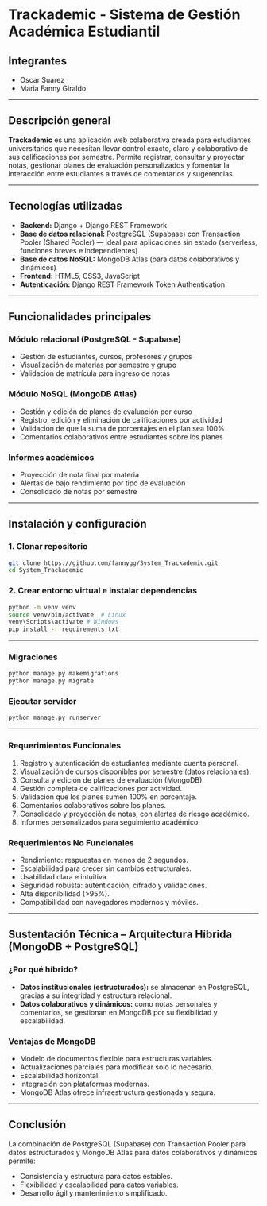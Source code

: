 
# Trackademic - Sistema de Gestión Académica Estudiantil

## Integrantes

* Oscar Suarez
* Maria Fanny Giraldo 

---

## Descripción general

**Trackademic** es una aplicación web colaborativa creada para estudiantes universitarios que necesitan llevar control exacto, claro y colaborativo de sus calificaciones por semestre. Permite registrar, consultar y proyectar notas, gestionar planes de evaluación personalizados y fomentar la interacción entre estudiantes a través de comentarios y sugerencias.

---

## Tecnologías utilizadas

* **Backend:** Django + Django REST Framework
* **Base de datos relacional:** PostgreSQL (Supabase) con Transaction Pooler (Shared Pooler) — ideal para aplicaciones sin estado (serverless, funciones breves e independientes)
* **Base de datos NoSQL:** MongoDB Atlas (para datos colaborativos y dinámicos)
* **Frontend:** HTML5, CSS3, JavaScript
* **Autenticación:** Django REST Framework Token Authentication

---

## Funcionalidades principales

### Módulo relacional (PostgreSQL - Supabase)

* Gestión de estudiantes, cursos, profesores y grupos
* Visualización de materias por semestre y grupo
* Validación de matrícula para ingreso de notas

### Módulo NoSQL (MongoDB Atlas)

* Gestión y edición de planes de evaluación por curso
* Registro, edición y eliminación de calificaciones por actividad
* Validación de que la suma de porcentajes en el plan sea 100%
* Comentarios colaborativos entre estudiantes sobre los planes

### Informes académicos

* Proyección de nota final por materia
* Alertas de bajo rendimiento por tipo de evaluación
* Consolidado de notas por semestre

---

## Instalación y configuración

### 1. Clonar repositorio

```bash
git clone https://github.com/fannygg/System_Trackademic.git
cd System_Trackademic
```

### 2. Crear entorno virtual e instalar dependencias

```bash
python -m venv venv
source venv/bin/activate  # Linux
venv\Scripts\activate # Windows
pip install -r requirements.txt
```
---

### Migraciones

```bash
python manage.py makemigrations
python manage.py migrate
```

### Ejecutar servidor

```bash
python manage.py runserver
```

---


### Requerimientos Funcionales

1. Registro y autenticación de estudiantes mediante cuenta personal.
2. Visualización de cursos disponibles por semestre (datos relacionales).
3. Consulta y edición de planes de evaluación (MongoDB).
4. Gestión completa de calificaciones por actividad.
5. Validación que los planes sumen 100% en porcentaje.
6. Comentarios colaborativos sobre los planes.
7. Consolidado y proyección de notas, con alertas de riesgo académico.
8. Informes personalizados para seguimiento académico.

### Requerimientos No Funcionales

* Rendimiento: respuestas en menos de 2 segundos.
* Escalabilidad para crecer sin cambios estructurales.
* Usabilidad clara e intuitiva.
* Seguridad robusta: autenticación, cifrado y validaciones.
* Alta disponibilidad (>95%).
* Compatibilidad con navegadores modernos y móviles.

---

## Sustentación Técnica – Arquitectura Híbrida (MongoDB + PostgreSQL)

### ¿Por qué híbrido?

* **Datos institucionales (estructurados):** se almacenan en PostgreSQL, gracias a su integridad y estructura relacional.
* **Datos colaborativos y dinámicos:** como notas personales y comentarios, se gestionan en MongoDB por su flexibilidad y escalabilidad.

### Ventajas de MongoDB

* Modelo de documentos flexible para estructuras variables.
* Actualizaciones parciales para modificar solo lo necesario.
* Escalabilidad horizontal.
* Integración con plataformas modernas.
* MongoDB Atlas ofrece infraestructura gestionada y segura.

---

## Conclusión

La combinación de PostgreSQL (Supabase) con Transaction Pooler para datos estructurados y MongoDB Atlas para datos colaborativos y dinámicos permite:

* Consistencia y estructura para datos estables.
* Flexibilidad y escalabilidad para datos variables.
* Desarrollo ágil y mantenimiento simplificado.

